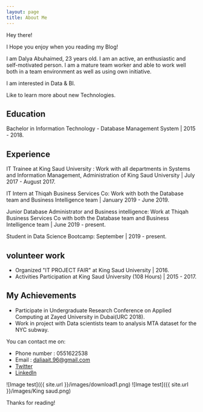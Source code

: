 ```yaml
---
layout: page
title: About Me
---
```


<p class="message">
Hey there!

I Hope you enjoy when you reading my Blog!
</p>

I am Dalya Abuhaimed, 23 years old. I am an active, an enthusiastic and self-motivated person. I am a mature team worker and able to work well both in a team environment as well as using own initiative.

I am interested in Data & BI.

Like to learn more about new Technologies.


## Education

Bachelor in Information Technology - Database Management System  |  2015 - 2018.

## Experience

IT Trainee at King Saud University :
Work with all departments in Systems and Information Management, Administration of King Saud University |  July 2017 - August 2017.


IT Intern at Thiqah Business Services Co:
Work with both the Database team and Business Intelligence team  |  January 2019 - June 2019.


Junior Database Administrator and Business intelligence:
Work at Thiqah Business Services Co with both the Database team and Business Intelligence team  |  June 2019 -  present.


Student in Data Science Bootcamp:
September   |  2019 -  present.

## volunteer work

* Organized "IT PROJECT FAIR" at King Saud University | 2016.
* Activities Participation at King Saud University (108 Hours)  |  2015 - 2017.

## My Achievements

* Participate in Undergraduate Research Conference on Applied Computing at Zayed University in Dubai(URC 2018).
* Work in project with Data scientists team to analysis MTA dataset for the NYC subway.


You can contact me on:

* Phone number : 0551622538
* Email : daliaait.96@gmail.com
* [Twitter](https://twitter.com/D_Abuhaimed)
* [LinkedIn](https://www.linkedin.com/in/dalia-abuhaimed-344535162/)

![Image test]({{ site.url }}/images/download1.png)   ![Image test]({{ site.url }}/images/King saud.png)


Thanks for reading!
